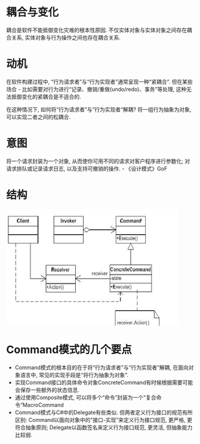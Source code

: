 # 耦合与变化

耦合是软件不能抵御变化灾难的根本性原因. 不仅实体对象与实体对象之间存在耦合关系, 实体对象与行为操作之间也存在耦合关系.

# 动机

在软件构建过程中, “行为请求者”与“行为实现者”通常呈现一种“紧耦合”. 但在某些场合 - 比如需要对行为进行“记录、撤销/重做(undo/redo)、事务”等处理, 这种无法抵御变化的紧耦合是不适合的.

在这种情况下, 如何将“行为请求者”与“行为实现者“解耦? 将一组行为抽象为对象, 可以实现二者之间的松耦合.

# 意图

将一个请求封装为一个对象, 从而使你可用不同的请求对客户程序进行参数化; 对请求排队或记录请求日志, 以及支持可撤销的操作. - 《设计模式》GoF

# 结构

![](./uml.png)

# Command模式的几个要点
* Command模式的根本目的在于将“行为请求者”与“行为实现者”解耦, 在面向对象语言中, 常见的实现手段是“将行为抽象为对象”.
* 实现Command接口的具体命令对象ConcreteCommand有时候根据需要可能会保存一些额外的状态信息.
* 通过使用Composite模式, 可以将多个“命令”封装为一个"复合命令“MacroCommand
* Command模式与C#中的Delegate有些类似. 但两者定义行为接口的规范有所区别: Command以面向对象中的”接口-实现”来定义行为接口规范, 更严格, 更符合抽象原则; Delegate以函数签名来定义行为接口规范, 更灵活, 但抽象能力比较弱.

